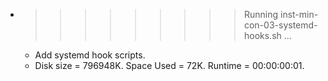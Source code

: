 * >>>>>>>>> Running inst-min-con-03-systemd-hooks.sh ...
  * Add systemd hook scripts.
  * Disk size = 796948K. Space Used = 72K. Runtime = 00:00:00:01.
